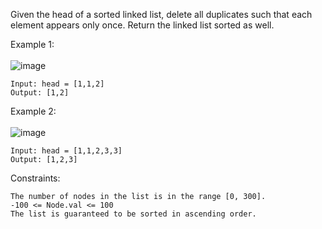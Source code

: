 Given the head of a sorted linked list, delete all duplicates such that each element appears only once. Return the linked list sorted as well.

 

Example 1: \
\
![image](https://user-images.githubusercontent.com/86098096/185805053-7f23c36e-760e-46df-a37d-4b02ec0f4e08.png)


```
Input: head = [1,1,2]
Output: [1,2]
```
Example 2: \
\
![image](https://user-images.githubusercontent.com/86098096/185805069-e2fda6c2-e181-45ff-a089-11930f41396c.png)


```
Input: head = [1,1,2,3,3]
Output: [1,2,3]
 ```

Constraints:
```
The number of nodes in the list is in the range [0, 300].
-100 <= Node.val <= 100
The list is guaranteed to be sorted in ascending order.
```
